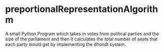 # preportionalRepresentationAlgorithm
A small Python Program which takes in votes from political parties and the size of the parliament and then it calculates the total number of seats that each party would get by implementing the dhondt system.
